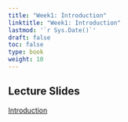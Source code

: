 ```yaml
---
title: "Week1: Introduction"
linktitle: "Week1: Introduction"
lastmod: '`r Sys.Date()`'
draft: false
toc: false
type: book
weight: 10
---
```


## Lecture Slides

[Introduction](PS_2010_Week1_Introduction.pdf)


